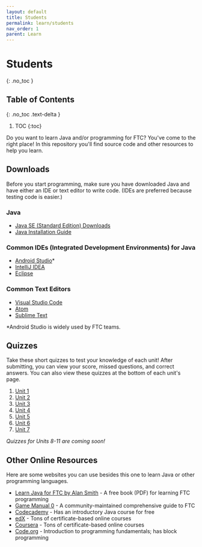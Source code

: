 ```yaml
---
layout: default
title: Students
permalink: learn/students
nav_order: 1
parent: Learn
---
```


<!-- prettier-ignore-start -->

# Students
{: .no_toc }

## Table of Contents
{: .no_toc .text-delta }

1. TOC
{:toc}

<!-- prettier-ignore-end -->

Do you want to learn Java and/or programming for FTC? You've come to the right
place! In this repository you'll find source code and other resources to help
you learn.

## Downloads

Before you start programming, make sure you have downloaded Java and have either
an IDE or text editor to write code. (IDEs are preferred because testing code is
easier.)

### Java

-   [Java SE (Standard Edition) Downloads](https://www.oracle.com/java/technologies/javase-downloads.html)
-   [Java Installation Guide](https://docs.oracle.com/en/java/javase/14/install/overview-jdk-installation.html#GUID-8677A77F-231A-40F7-98B9-1FD0B48C346A)

### Common IDEs (Integrated Development Environments) for Java

-   [Android Studio](https://developer.android.com/studio)\*
-   [IntelliJ IDEA](https://www.jetbrains.com/idea/download/)
-   [Eclipse](https://www.eclipse.org/downloads/)

### Common Text Editors

-   [Visual Studio Code](https://code.visualstudio.com/download)
-   [Atom](https://atom.io/)
-   [Sublime Text](https://www.sublimetext.com/3)

\*Android Studio is widely used by FTC teams.

## Quizzes

Take these short quizzes to test your knowledge of each unit! After submitting,
you can view your score, missed questions, and correct answers. You can also
view these quizzes at the bottom of each unit's page.

1. [Unit 1](https://docs.google.com/forms/d/e/1FAIpQLSfkSQ05YI-tb9I6yapqMijTjv3h8z_vs87OpCmsw57laPi-4Q/viewform?usp=sf_link)
2. [Unit 2](https://docs.google.com/forms/d/e/1FAIpQLSdBDAeHlnDl6LZQQMsg8GQAhOhu0aXELp-9Bv-UXyTTd99nIg/viewform?usp=sf_link)
3. [Unit 3](https://docs.google.com/forms/d/e/1FAIpQLSer5kFZwZe5kwINd1TyJC_84HGEX4CKB1nx4Rm7Ow4jOl1xEA/viewform?usp=sf_link)
4. [Unit 4](https://docs.google.com/forms/d/e/1FAIpQLSc0N_XlC3psuEEobWyRZGZ6CKGWK052CnNmenec3bGgfKA3_A/viewform?usp=sf_link)
5. [Unit 5](https://docs.google.com/forms/d/e/1FAIpQLSerFXC4UJdlXQn1VasontgDYD-UNLC9eBS7Rllcp55e0l8kjw/viewform?usp=sf_link)
6. [Unit 6](https://docs.google.com/forms/d/e/1FAIpQLSfsrZwsmKRVCmCV4cNnS046Q_b1J7fTtV7H2zjshDUODcALdw/viewform?usp=sf_link)
7. [Unit 7](https://docs.google.com/forms/d/e/1FAIpQLScphGCu208zifFDVJ7q1INoqV4Y2ETT4tbwLoPRq_J4uLQtUQ/viewform?usp=sf_link)

_Quizzes for Units 8-11 are coming soon!_

## Other Online Resources

Here are some websites you can use besides this one to learn Java or other
programming languages.

-   [Learn Java for FTC by Alan Smith](https://github.com/alan412/LearnJavaForFTC/blob/master/LearnJavaForFTC.pdf) -
    A free book (PDF) for learning FTC programming
-   [Game Manual 0](https://gm0.copperforge.cc/en/stable/) - A
    community-maintained comprehensive guide to FTC
-   [Codecademy](https://www.codecademy.com/) - Has an introductory Java course
    for free
-   [edX](https://www.edx.org/) - Tons of certificate-based online courses
-   [Coursera](https://www.coursera.org/) - Tons of certificate-based online
    courses
-   [Code.org](https://code.org/) - Introduction to programming fundamentals;
    has block programming

